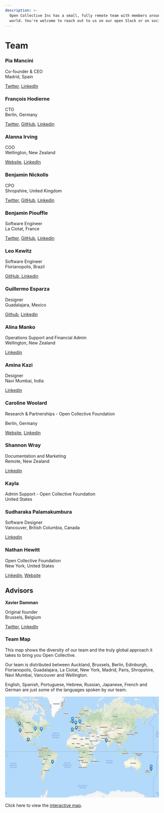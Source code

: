 ```yaml
---
description: >-
  Open Collective Inc has a small, fully remote team with members around the
  world. You're welcome to reach out to us on our open Slack or on social media.
---
```


# Team

### **Pia Mancini**

Co-founder & CEO\
Madrid, Spain

[Twitter](https://twitter.com/piamancini), [LinkedIn](https://www.linkedin.com/in/piamancini/)

### **François Hodierne**

CTO\
Berlin, Germany

[Twitter](https://twitter.com/znarf), [GitHub](https://github.com/znarf), [Linkedin ](https://www.linkedin.com/in/francoishodierne/)

### **Alanna Irving**

COO\
Wellington, New Zealand

[Website](https://alanna.space), [LinkedIn](https://www.linkedin.com/in/alannairving83/)

### **Benjamin Nickolls**

CPO\
Shropshire, United Kingdom

[Twitter](https://twitter.com/BenJam), [GitHub](https://github.com/BenJam), [Linkedin](https://www.linkedin.com/in/benjamuk/)

### **Benjamin Piouffle**

Software Engineer\
La Ciotat, France

[Twitter](https://twitter.com/betree83), [GitHub](https://github.com/Betree), [Linkedin ](https://www.linkedin.com/in/benjaminpiouffle/)

### **Leo Kewitz**

Software Engineer\
Florianopolis, Brazil

[GitHub](https://github.com/kewitz),[ Linkedin](https://www.linkedin.com/in/kewitz/)

### **Guillermo Esparza**

Designer\
Guadalajara, Mexico

[Github](https://github.com/Memo-Es), [Linkedin](https://www.linkedin.com/in/memo-es/)

### **Alina Manko**

Operations Support and Financial Admin\
Wellington, New Zealand

[Linkedin ](https://www.linkedin.com/in/alinamanko/)

### **Amina Kazi**

Designer\
Navi Mumbai, India

[Linkedin](https://www.linkedin.com/in/amina-kazi-a97b47158/)

### Caroline Woolard

Research & Partnerships - Open Collective Foundation

Berlin, Germany

[Website](https://carolinewoolard.com/past), [Linkedin](https://www.linkedin.com/in/carolinewoolard/)

### Shannon Wray

Documentation and Marketing\
Remote, New Zealand

[Linkedin ](https://www.linkedin.com/in/shannonwray)

### Kayla&#x20;

Admin Support - Open Collective Foundation \
United States

### Sudharaka Palamakumbura

Software Designer\
Vancouver, British Columbia, Canada&#x20;

[Linkedin ](https://www.linkedin.com/in/sudharakap/)

### Nathan Hewitt

Open Collective Foundation \
New York, United States

[Linkedin](https://www.linkedin.com/in/nthnh/), [Website](https://natehn.com)

## Advisors

**Xavier Damman**

Original founder\
Brussels, Belgium

[Twitter](https://twitter.com/xdamman), [LinkedIn](https://www.linkedin.com/in/xavierdamman)

### Team Map

This map shows the diversity of our team and the truly global approach it takes to bring you Open Collective.&#x20;

Our team is distributed between Auckland, Brussels, Berlin, Edinburgh, Florianopolis, Guadalajara, La Ciotat, New York, Madrid, Paris, Shropshire, Navi Mumbai, Vancouver and Wellington.

English, Spanish, Portuguese, Hebrew, Russian, Japanese, French and German are just some of the languages spoken by our team.&#x20;

![](<../.gitbook/assets/Screen Shot 2022-04-07 at 4.45.16 PM.png>)

Click here to view the [interactive map](https://www.google.com/maps/d/u/0/viewer?mid=1Cti5GyLESLXmHSTWKAQ\_ZDOqOat9tRLG\&hl=en\&ll=25.68552162764507%2C8.671120860194037\&z=2).&#x20;
